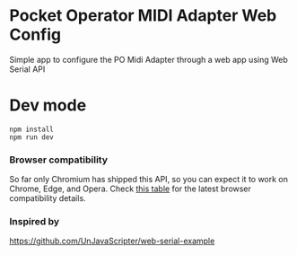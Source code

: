 # Pocket Operator MIDI Adapter Web Config

Simple app to configure the PO Midi Adapter through a web app using Web Serial API


# Dev mode
```
npm install
npm run dev
```

### Browser compatibility

So far only Chromium has shipped this API, so you can expect it to work on Chrome, Edge, and Opera. Check [this table](https://developer.mozilla.org/en-US/docs/Web/API/Web_Serial_API#browser_compatibility) for the latest browser compatibility details.

### Inspired by 

https://github.com/UnJavaScripter/web-serial-example
